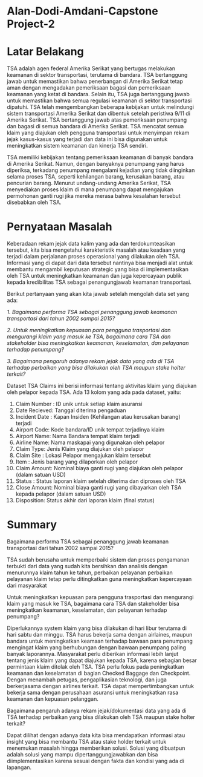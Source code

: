 # Alan-Dodi-Amdani-Capstone Project-2
# **Latar Belakang**

TSA adalah agen federal Amerika Serikat yang bertugas melakukan keamanan di sektor transportasi, terutama di bandara. TSA bertanggung jawab untuk memastikan bahwa penerbangan di Amerika Serikat tetap aman dengan mengadakan pemeriksaan bagasi dan pemeriksaan keamanan yang ketat di bandara. Selain itu, TSA juga bertanggung jawab untuk memastikan bahwa semua regulasi keamanan di sektor transportasi dipatuhi. TSA telah mengembangkan beberapa kebijakan untuk melindungi sistem transportasi Amerika Serikat dan dibentuk setelah peristiwa 9/11 di Amerika Serikat. TSA bertanggung jawab atas pemeriksaan penumpang dan bagasi di semua bandara di Amerika Serikat. TSA mencatat semua klaim yang diajukan oleh pengguna transportasi untuk menyimpan rekam jejak kasus-kasus yang terjadi dan data ini bisa digunakan untuk meningkatkan sistem keamanan dan kinerja TSA sendiri.

TSA memiliki kebijakan tentang pemeriksaan keamanan di banyak bandara di Amerika Serikat. Namun, dengan banyaknya penumpang yang harus diperiksa, terkadang penumpang mengalami kejadian yang tidak diinginkan selama proses TSA, seperti kehilangan barang, kerusakan barang, atau pencurian barang. Menurut undang-undang Amerika Serikat, TSA menyediakan proses klaim di mana penumpang dapat mengajukan permohonan ganti rugi jika mereka merasa bahwa kesalahan tersebut disebabkan oleh TSA.
# **Pernyataan Masalah**

Keberadaan rekam jejak data kalim yang ada dan terdokumteasikan tersebut, kita bisa mengetahui karakteristik masalah atau keadaan yang terjadi dalam perjalanan proses operasional yang dilakukan oleh TSA. Informasi yang di dapat dari data tersebut nantinya bisa menjadi alat untuk membantu mengambil keputusan strategic yang bisa di implementasikan oleh TSA untuk meningkatkan keamanan dan juga kepercayaan publik kepada kredibilitas TSA sebagai penangungjawab keamanan transportasi.

Berikut pertanyaan yang akan kita jawab setelah mengolah data set yang ada:

*1. Bagaimana performa TSA sebagai penanggung jawab keamanan transportasi dari tahun 2002 sampai 2015?*

*2. Untuk meningkatkan kepuasan para pengguna trasportasi dan mengurangi klaim yang masuk ke TSA, bagaimana cara TSA dan stakeholder bisa meningkatkan keamanan, keselamatan, dan pelayanan terhadap penumpang?*

*3. Bagaimana pengaruh adanya rekam jejak data yang ada di TSA terhadap perbaikan yang bisa dilakukan oleh TSA maupun stake holter terkait?*

Dataset TSA Claims ini berisi informasi tentang aktivitas klaim yang diajukan oleh pelapor kepada TSA. Ada 13 kolom yang ada pada dataset, yaitu:

1. Claim Number : ID unik untuk setiap klaim asuransi
2. Date Recieved: Tanggal diterima pengaduan
3. Incident Date : Kapan Insiden (Kehilangan atau kerusakan barang) terjadi
4. Airport Code: Kode bandara/ID unik tempat terjadinya klaim
5. Airport Name: Nama Bandara tempat klaim terjadi
6. Airline Name: Nama maskapai yang digunakan oleh pelapor
7. Claim Type: Jenis Klaim yang diajukan oleh pelapor
8. Claim Site : Lokasi Pelapor mengajukan klaim tersebut
9. Item : Jenis barang yang dilaporkan oleh pelapor
10. Claim Amount: Nominal biaya ganti rugi yang diajukan oleh pelapor (dalam satuan USD)
11. Status : Status laporan klaim setelah diterima dan diproses oleh TSA
12. Close Amount: Nominal biaya ganti rugi yang dibayarkan oleh TSA kepada pelapor (dalam satuan USD)
13. Disposition: Status akhir dari laporan klaim (final status)

# **Summary**

Bagaimana performa TSA sebagai penanggung jawab keamanan transportasi dari tahun 2002 sampai 2015? 

TSA sudah berusaha untuk memperbaiki sistem dan proses pengamanan terbukti dari data yang sudah kita bersihkan dan analisis dengan menurunnya klaim tahun ke tahun, perbaikan pelayanan perbaikan pelayanan klaim tetap perlu ditingkatkan guna meningkatkan kepercayaan dari masyarakat

Untuk meningkatkan kepuasan para pengguna trasportasi dan mengurangi klaim yang masuk ke TSA, bagaimana cara TSA dan stakeholder bisa meningkatkan keamanan, keselamatan, dan pelayanan terhadap penumpang?

Diperlukannya system klaim yang bisa dilakukan di hari libur terutama di hari sabtu dan minggu.
TSA harus bekerja sama dengan airlaines, maupun bandara untuk meningkatkan keamaan terhadap bawaan para penumpang mengingat klaim yang berhubungan dengan bawaan penumpang paling banyak laporannya.
Masyarakat perlu diberikan informasi lebih lanjut tentang jenis klaim yang dapat diajukan kepada TSA, karena sebagian besar permintaan klaim ditolak oleh TSA.
TSA perlu fokus pada peningkatkan keamanan dan keselamatan di bagian Checked Baggage dan Checkpoint. Dengan menambah petugas, pengaplikasian teknologi, dan juga berkerjasama dengan airlines terkait.
TSA dapat mempertimbangkan untuk bekerja sama dengan perusahaan asuransi untuk meningkatkan rasa keamanan dan kepuasan pelanggan.

Bagaimana pengaruh adanya rekam jejak/dokumentasi data yang ada di TSA terhadap perbaikan yang bisa dilakukan oleh TSA maupun stake holter terkait?

Dapat dilihat dengan adanya data kita bisa mendapatkan informasi atau insight yang bisa membantu TSA atau stake holder terkait untuk menemukan masalah hingga memberikan solusi. Solusi yang dibuatpun adalah solusi yang mampu dipertanggungjawabkan dan bisa diimplementasikan karena sesuai dengan fakta dan kondisi yang ada di lapangan.


